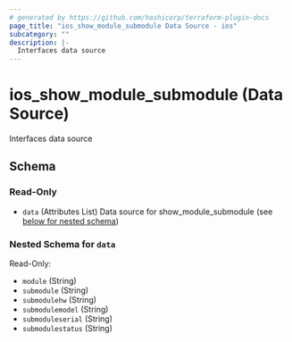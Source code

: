 ```yaml
---
# generated by https://github.com/hashicorp/terraform-plugin-docs
page_title: "ios_show_module_submodule Data Source - ios"
subcategory: ""
description: |-
  Interfaces data source
---
```


# ios_show_module_submodule (Data Source)

Interfaces data source



<!-- schema generated by tfplugindocs -->
## Schema

### Read-Only

- `data` (Attributes List) Data source for show_module_submodule (see [below for nested schema](#nestedatt--data))

<a id="nestedatt--data"></a>
### Nested Schema for `data`

Read-Only:

- `module` (String)
- `submodule` (String)
- `submodulehw` (String)
- `submodulemodel` (String)
- `submoduleserial` (String)
- `submodulestatus` (String)
